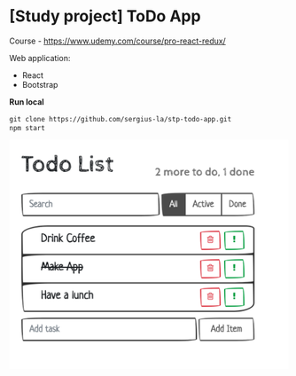 # [Study project] ToDo App

Course - https://www.udemy.com/course/pro-react-redux/

Web application:
- React
- Bootstrap

**Run local**
```shell
git clone https://github.com/sergius-la/stp-todo-app.git
npm start
```

![alt](./img/App.bng.png)